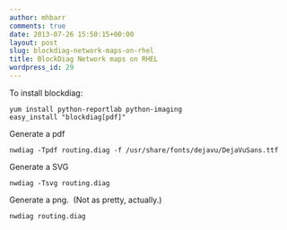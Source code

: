 ```yaml
---
author: mhbarr
comments: true
date: 2013-07-26 15:50:15+00:00
layout: post
slug: blockdiag-network-maps-on-rhel
title: BlockDiag Network maps on RHEL
wordpress_id: 29
---
```


To install blockdiag:

    yum install python-reportlab python-imaging
    easy_install "blockdiag[pdf]"

Generate a pdf

    nwdiag -Tpdf routing.diag -f /usr/share/fonts/dejavu/DejaVuSans.ttf

Generate a SVG

    nwdiag -Tsvg routing.diag

Generate a png.  (Not as pretty, actually.)

    nwdiag routing.diag
